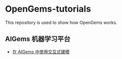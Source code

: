 # OpenGems-tutorials
This repository is used to show how OpenGems works.

## AIGems 机器学习平台

- [在 AIGems 中使用交互式建模](./AIGems/im/im.md)
